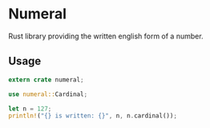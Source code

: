 # Numeral

Rust library providing the written english form of a number.


## Usage

``` rust
extern crate numeral;

use numeral::Cardinal;

let n = 127;
println!("{} is written: {}", n, n.cardinal());
```

